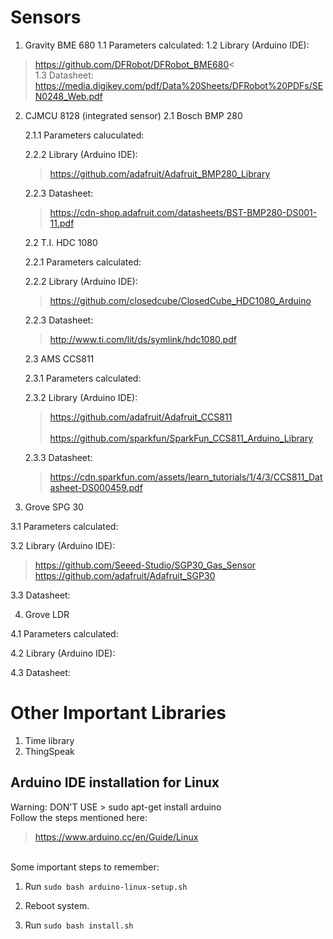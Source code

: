 # Sensors

1. Gravity BME 680
  1.1 Parameters calculated: 
  1.2 Library (Arduino IDE):  <br>
  >https://github.com/DFRobot/DFRobot_BME680<  
  1.3 Datasheet: <br>
  >https://media.digikey.com/pdf/Data%20Sheets/DFRobot%20PDFs/SEN0248_Web.pdf 
  
2. CJMCU 8128 (integrated sensor)
    2.1 Bosch BMP 280
      
      2.1.1 Parameters caluculated:
      
      2.2.2 Library (Arduino IDE):  <br> 
      >https://github.com/adafruit/Adafruit_BMP280_Library
      
      2.2.3 Datasheet:    <br>
      >https://cdn-shop.adafruit.com/datasheets/BST-BMP280-DS001-11.pdf      
     
     2.2 T.I. HDC 1080
      
      2.2.1 Parameters calculated:
      
      2.2.2 Library (Arduino IDE):  <br> 
      >https://github.com/closedcube/ClosedCube_HDC1080_Arduino  
      
      2.2.3 Datasheet:  <br>
      >http://www.ti.com/lit/ds/symlink/hdc1080.pdf
      
     2.3 AMS CCS811
      
      2.3.1 Parameters calculated:
      
      2.3.2 Library (Arduino IDE):  <br> 
      >https://github.com/adafruit/Adafruit_CCS811
                     <br>        
      >https://github.com/sparkfun/SparkFun_CCS811_Arduino_Library
                   
      2.3.3 Datasheet:  <br>
      >https://cdn.sparkfun.com/assets/learn_tutorials/1/4/3/CCS811_Datasheet-DS000459.pdf
      
      
3. Grove SPG 30
  
  3.1 Parameters calculated:
  
  3.2 Library (Arduino IDE):  <br> 
  >https://github.com/Seeed-Studio/SGP30_Gas_Sensor
      <br>
  >https://github.com/adafruit/Adafruit_SGP30
  
  3.3 Datasheet:
  
4. Grove LDR
  
  4.1 Parameters calculated:
  
  4.2 Library (Arduino IDE):
  
  4.3 Datasheet:
  
  
# Other Important Libraries

1. Time library
2. ThingSpeak


## Arduino IDE installation for Linux 
Warning: DON'T USE > sudo apt-get install arduino
<br>Follow the steps mentioned here: <br>
>https://www.arduino.cc/en/Guide/Linux

<br>
Some important steps to remember: <br>

1. Run 
`sudo bash arduino-linux-setup.sh`

2. Reboot system.

3. Run 
`sudo bash install.sh`
